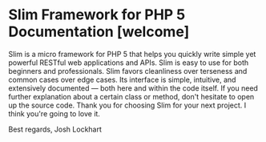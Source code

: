 # Slim Framework for PHP 5 Documentation [welcome]

Slim is a micro framework for PHP 5 that helps you quickly write simple yet powerful RESTful web applications and APIs. Slim is easy to use for both beginners and professionals. Slim favors cleanliness over terseness and common cases over edge cases. Its interface is simple, intuitive, and extensively documented — both here and within the code itself. If you need further explanation about a certain class or method, don't hesitate to open up the source code. Thank you for choosing Slim for your next project. I think you're going to love it.

Best regards,
Josh Lockhart